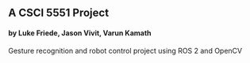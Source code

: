 ## A CSCI 5551 Project
#### by Luke Friede, Jason Vivit, Varun Kamath

Gesture recognition and robot control project using ROS 2 and OpenCV
